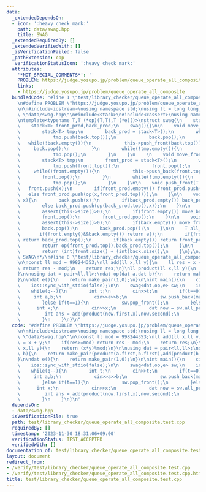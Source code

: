 ```yaml
---
data:
  _extendedDependsOn:
  - icon: ':heavy_check_mark:'
    path: data/swag.hpp
    title: SWAG
  _extendedRequiredBy: []
  _extendedVerifiedWith: []
  _isVerificationFailed: false
  _pathExtension: cpp
  _verificationStatusIcon: ':heavy_check_mark:'
  attributes:
    '*NOT_SPECIAL_COMMENTS*': ''
    PROBLEM: https://judge.yosupo.jp/problem/queue_operate_all_composite
    links:
    - https://judge.yosupo.jp/problem/queue_operate_all_composite
  bundledCode: "#line 1 \"test/library_checker/queue_operate_all_composite.test.cpp\"\
    \n#define PROBLEM \"https://judge.yosupo.jp/problem/queue_operate_all_composite\"\
    \n\n#include<iostream>\nusing namespace std;\nusing ll = long long;\n\n#line 1\
    \ \"data/swag.hpp\"\n#include<stack>\n#include<cassert>\nusing namespace std;\n\
    \ntemplate<typename T,T (*op)(T,T),T (*e)()>\nstruct swag{\n    stack<T> front,back;\n\
    \    stack<T> front_prod,back_prod;\n    swag(){}\n\n    void move_back(int use){\n\
    \        stack<T> tmp;\n        back_prod = stack<T>();\n        while((int)back.size()>use){\n\
    \            tmp.push(back.top());\n            back.pop();\n        }\n     \
    \   while(!back.empty()){\n            this->push_front(back.top());\n       \
    \     back.pop();\n        }\n        while(!tmp.empty()){\n            this->push_back(tmp.top());\n\
    \            tmp.pop();\n        }\n    }\n    \n    void move_front(int use){\n\
    \        stack<T> tmp;\n        front_prod = stack<T>();\n        while((int)front.size()>use){\n\
    \            tmp.push(front.top());\n            front.pop();\n        }\n   \
    \     while(!front.empty()){\n            this->push_back(front.top());\n    \
    \        front.pop();\n        }\n        while(!tmp.empty()){\n            this->push_front(tmp.top());\n\
    \            tmp.pop();\n        }\n    }\n\n    void push_front(T x){\n     \
    \   front.push(x);\n        if(front_prod.empty()) front_prod.push(x);\n     \
    \   else front_prod.push(op(x,front_prod.top()));\n    }\n\n    void push_back(T\
    \ x){\n        back.push(x);\n        if(back_prod.empty()) back_prod.push(x);\n\
    \        else back_prod.push(op(back_prod.top(),x));\n    }\n\n    void pop_front(){\n\
    \        assert(this->size()>0);\n        if(front.empty()) move_back(((int)back.size()+1)>>1);\n\
    \        front.pop();\n        front_prod.pop();\n    }\n\n    void pop_back(){\n\
    \        assert(this->size()>0);\n        if(back.empty()) move_front(((int)front.size()+1)>>1);\n\
    \        back.pop();\n        back_prod.pop();\n    }\n\n    T all_prod(){\n \
    \       if(front.empty()&&back.empty()) return e();\n        if(front.empty())\
    \ return back_prod.top();\n        if(back.empty()) return front_prod.top();\n\
    \        return op(front_prod.top(),back_prod.top());\n    }\n\n    int size(){\n\
    \        return (int)front.size() + (int)back.size();\n    }\n};\n/**\n * @brief\
    \ SWAG\n*/\n#line 8 \"test/library_checker/queue_operate_all_composite.test.cpp\"\
    \n\nconst ll mod = 998244353;\nll add(ll x,ll y){\n    ll res = x + y;\n    if(res>=mod)\
    \ return res - mod;\n    return res;\n}\nll product(ll x,ll y){\n    return (x*y)%mod;\n\
    }\n\nusing dat = pair<ll,ll>;\ndat op(dat a,dat b){\n    return make_pair(product(a.first,b.first),add(product(b.first,a.second),b.second));\n\
    }\n\ndat e(){\n    return make_pair(1,0);\n}\n\nint main(){\n    cin.tie(nullptr);\n\
    \    ios::sync_with_stdio(false);\n\n    swag<dat,op,e> sw;\n    int q;\n    cin>>q;\n\
    \    while(q--){\n        int t;\n        cin>>t;\n        if(t==0){\n       \
    \     int a,b;\n            cin>>a>>b;\n            sw.push_back(make_pair(a,b));\n\
    \        }else if(t==1){\n            sw.pop_front();\n        }else{\n      \
    \      int x;\n            cin>>x;\n            dat now = sw.all_prod();\n   \
    \         int ans = add(product(now.first,x),now.second);\n            cout<<ans<<endl;\n\
    \        }\n    }\n}\n"
  code: "#define PROBLEM \"https://judge.yosupo.jp/problem/queue_operate_all_composite\"\
    \n\n#include<iostream>\nusing namespace std;\nusing ll = long long;\n\n#include\
    \ \"data/swag.hpp\"\n\nconst ll mod = 998244353;\nll add(ll x,ll y){\n    ll res\
    \ = x + y;\n    if(res>=mod) return res - mod;\n    return res;\n}\nll product(ll\
    \ x,ll y){\n    return (x*y)%mod;\n}\n\nusing dat = pair<ll,ll>;\ndat op(dat a,dat\
    \ b){\n    return make_pair(product(a.first,b.first),add(product(b.first,a.second),b.second));\n\
    }\n\ndat e(){\n    return make_pair(1,0);\n}\n\nint main(){\n    cin.tie(nullptr);\n\
    \    ios::sync_with_stdio(false);\n\n    swag<dat,op,e> sw;\n    int q;\n    cin>>q;\n\
    \    while(q--){\n        int t;\n        cin>>t;\n        if(t==0){\n       \
    \     int a,b;\n            cin>>a>>b;\n            sw.push_back(make_pair(a,b));\n\
    \        }else if(t==1){\n            sw.pop_front();\n        }else{\n      \
    \      int x;\n            cin>>x;\n            dat now = sw.all_prod();\n   \
    \         int ans = add(product(now.first,x),now.second);\n            cout<<ans<<endl;\n\
    \        }\n    }\n}\n"
  dependsOn:
  - data/swag.hpp
  isVerificationFile: true
  path: test/library_checker/queue_operate_all_composite.test.cpp
  requiredBy: []
  timestamp: '2023-11-30 18:31:06+09:00'
  verificationStatus: TEST_ACCEPTED
  verifiedWith: []
documentation_of: test/library_checker/queue_operate_all_composite.test.cpp
layout: document
redirect_from:
- /verify/test/library_checker/queue_operate_all_composite.test.cpp
- /verify/test/library_checker/queue_operate_all_composite.test.cpp.html
title: test/library_checker/queue_operate_all_composite.test.cpp
---
```

